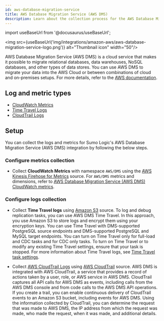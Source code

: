 ```yaml
---
id: aws-database-migration-service
title: AWS Database Migration Service (AWS DMS)
description: Learn about the collection process for the AWS Database Migration Service (AWS DMS).
---
```


import useBaseUrl from '@docusaurus/useBaseUrl';

<img src={useBaseUrl('img/integrations/amazon-aws/aws-database-migration-service-logo.png')} alt="Thumbnail icon" width="50"/>

AWS Database Migration Service (AWS DMS) is a cloud service that makes it possible to migrate relational databases, data warehouses, NoSQL databases, and other types of data stores. You can use AWS DMS to migrate your data into the AWS Cloud or between combinations of cloud and on-premises setups. For more details, refer to the [AWS documentation](https://docs.aws.amazon.com/dms/latest/userguide/Welcome.html).

## Log and metric types
* [CloudWatch Metrics](https://docs.aws.amazon.com/dms/latest/userguide/CHAP_Monitoring.html#CHAP_Monitoring.Metrics)
* [Time Travel Logs](https://docs.aws.amazon.com/dms/latest/userguide/CHAP_Tasks.CustomizingTasks.TaskSettings.TimeTravel.html)
* [CloudTrail Logs](https://docs.aws.amazon.com/dms/latest/userguide/CHAP_Monitoring.html#logging-using-cloudtrail)


## Setup
You can collect the logs and metrics for Sumo Logic's AWS Database Migration Service (AWS DMS) integration by following the below steps.

### Configure metrics collection
* Collect **CloudWatch Metrics** with namespace `AWS/DMS` using the [AWS Kinesis Firehose for Metrics](/docs/send-data/hosted-collectors/amazon-aws/aws-kinesis-firehose-metrics-source/) source. For `AWS/DMS` metrics and dimensions, refer to [AWS Database Migration Service (AWS DMS) CloudWatch metrics](https://docs.aws.amazon.com/dms/latest/userguide/CHAP_Monitoring.html#CHAP_Monitoring.Metrics).
### Configure logs collection
* Collect **Time Travel logs** using [Amazon S3](/docs/send-data/hosted-collectors/amazon-aws/aws-s3-source/) source. To log and debug replication tasks, you can use AWS DMS Time Travel. In this approach, you use Amazon S3 to store logs and encrypt them using your encryption keys. You can use Time Travel with DMS-supported PostgreSQL source endpoints and DMS-supported PostgreSQL and MySQL target endpoints. You can turn on Time Travel only for full-load and CDC tasks and for CDC only tasks. To turn on Time Travel or to modify any existing Time Travel settings, ensure that your task is stopped. For more information about Time Travel logs, see [Time Travel task settings](https://docs.aws.amazon.com/dms/latest/userguide/CHAP_Tasks.CustomizingTasks.TaskSettings.TimeTravel.html). 

* Collect [AWS CloudTrail Logs](https://docs.aws.amazon.com/dms/latest/userguide/CHAP_Monitoring.html#logging-using-cloudtrail) using [AWS CloudTrail](/docs/send-data/hosted-collectors/amazon-aws/aws-cloudtrail-source/) source. AWS DMS is integrated with AWS CloudTrail, a service that provides a record of actions taken by a user, role, or AWS service in AWS DMS. CloudTrail captures all API calls for AWS DMS as events, including calls from the AWS DMS console and from code calls to the AWS DMS API operations. If you create a trail, you can enable continuous delivery of CloudTrail events to an Amazon S3 bucket, including events for AWS DMS. Using the information collected by CloudTrail, you can determine the request that was made to AWS DMS, the IP address from which the request was made, who made the request, when it was made, and additional details.